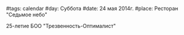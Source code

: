 #tags: calendar
#day: Суббота
#date: 24 мая 2014г.
#place: Ресторан "Седьмое небо"

25-летие БОО "Трезвенность-Оптималист"